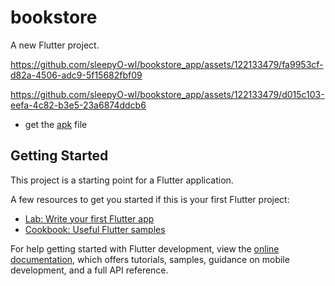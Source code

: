 # bookstore

A new Flutter project.

https://github.com/sleepyO-wl/bookstore_app/assets/122133479/fa9953cf-d82a-4506-adc9-5f15682fbf09


https://github.com/sleepyO-wl/bookstore_app/assets/122133479/d015c103-eefa-4c82-b3e5-23a6874ddcb6

- get the [apk](https://github.com/sleepyO-wl/bookstore_app/blob/master/app-release.apk) file 




## Getting Started

This project is a starting point for a Flutter application.

A few resources to get you started if this is your first Flutter project:

- [Lab: Write your first Flutter app](https://docs.flutter.dev/get-started/codelab)
- [Cookbook: Useful Flutter samples](https://docs.flutter.dev/cookbook)

For help getting started with Flutter development, view the
[online documentation](https://docs.flutter.dev/), which offers tutorials,
samples, guidance on mobile development, and a full API reference.
